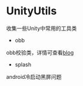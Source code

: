 # UnityUtils
收集一些Unity中常用的工具类
- obb

obb校验类，详情可查看[blog](http://www.jianshu.com/p/af3f8e8f2a96)

- splash

android冷启动黑屏问题

